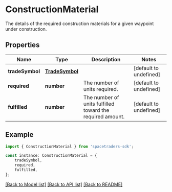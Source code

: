 # ConstructionMaterial

The details of the required construction materials for a given waypoint under construction.

## Properties

Name | Type | Description | Notes
------------ | ------------- | ------------- | -------------
**tradeSymbol** | [**TradeSymbol**](TradeSymbol.md) |  | [default to undefined]
**required** | **number** | The number of units required. | [default to undefined]
**fulfilled** | **number** | The number of units fulfilled toward the required amount. | [default to undefined]

## Example

```typescript
import { ConstructionMaterial } from 'spacetraders-sdk';

const instance: ConstructionMaterial = {
    tradeSymbol,
    required,
    fulfilled,
};
```

[[Back to Model list]](../README.md#documentation-for-models) [[Back to API list]](../README.md#documentation-for-api-endpoints) [[Back to README]](../README.md)

